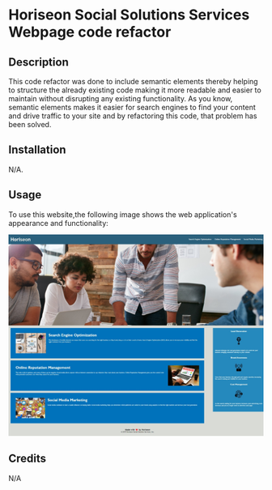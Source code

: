 # Horiseon Social Solutions Services Webpage code refactor

## Description

This code refactor was done to include semantic elements thereby helping to structure the already existing code making it more readable and easier to maintain without disrupting any existing functionality. As you know, semantic elements makes it easier for search engines to find your content and drive traffic to your site and by refactoring this code, that problem has been solved.

## Installation

N/A.

## Usage

To use this website,the following image shows the web application's appearance and functionality:

![The Horiseon webpage includes a navigation bar, a header image, and cards with text and images at the bottom of the page](./assets/images/screenshot.jpeg)

## Credits

N/A
